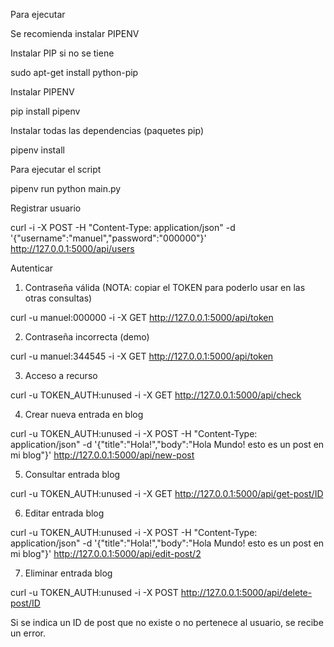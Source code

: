 Para ejecutar

Se recomienda instalar PIPENV

Instalar PIP si no se tiene

sudo apt-get install python-pip

Instalar PIPENV

pip install pipenv

Instalar todas las dependencias (paquetes pip)

pipenv install

Para ejecutar el script

pipenv run python main.py

Registrar usuario

curl -i -X POST -H "Content-Type: application/json" -d '{"username":"manuel","password":"000000"}' http://127.0.0.1:5000/api/users

Autenticar

1. Contraseña válida (NOTA: copiar el TOKEN para poderlo usar en las otras consultas)

curl -u manuel:000000 -i -X GET http://127.0.0.1:5000/api/token

2. Contraseña incorrecta (demo)

curl -u manuel:344545 -i -X GET http://127.0.0.1:5000/api/token

3. Acceso a recurso

curl -u TOKEN_AUTH:unused -i -X GET http://127.0.0.1:5000/api/check

4. Crear nueva entrada en blog

curl -u TOKEN_AUTH:unused -i -X POST -H "Content-Type: application/json" -d '{"title":"Hola!","body":"Hola Mundo! esto es un post en mi blog"}' http://127.0.0.1:5000/api/new-post

5. Consultar entrada blog

curl -u TOKEN_AUTH:unused -i -X GET http://127.0.0.1:5000/api/get-post/ID

6. Editar entrada blog

curl -u TOKEN_AUTH:unused -i -X POST -H "Content-Type: application/json" -d '{"title":"Hola!","body":"Hola Mundo! esto es un post en mi blog"}' http://127.0.0.1:5000/api/edit-post/2

7. Eliminar entrada blog

curl -u TOKEN_AUTH:unused -i -X POST http://127.0.0.1:5000/api/delete-post/ID

Si se indica un ID de post que no existe o no pertenece al usuario, se recibe un error.

